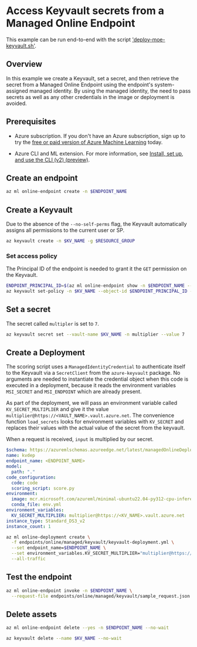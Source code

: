 # Access Keyvault secrets from a Managed Online Endpoint

This example can be run end-to-end with the script ['deploy-moe-keyvault.sh'](../../../../deploy-moe-keyvault.sh).

## Overview
In this example we create a Keyvault, set a secret, and then retrieve the secret from a Managed Online Endpoint using the endpoint's system-assigned managed identity. By using the managed identity, the need to pass secrets as well as any other credentials in the image or deployment is avoided.

## Prerequisites
* Azure subscription. If you don't have an Azure subscription, sign up to try the [free or paid version of Azure Machine Learning](https://azure.microsoft.com/free/) today.

* Azure CLI and ML extension. For more information, see [Install, set up, and use the CLI (v2) (preview)](how-to-configure-cli.md).

## Create an endpoint

```bash
az ml online-endpoint create -n $ENDPOINT_NAME 
```

## Create a Keyvault
Due to the absence of the `--no-self-perms` flag, the Keyvault automatically assigns all permissions to the current user or SP.

```bash 
az keyvault create -n $KV_NAME -g $RESOURCE_GROUP
```

### Set access policy
The Principal ID of the endpoint is needed to grant it the `GET` permission on the Keyvault. 
```bash
ENDPOINT_PRINCIPAL_ID=$(az ml online-endpoint show -n $ENDPOINT_NAME --query identity.principal_id -o tsv)
az keyvault set-policy -n $KV_NAME --object-id $ENDPOINT_PRINCIPAL_ID --secret-permissions get
```

## Set a secret
The secret called `multipler` is set to `7`. 
```bash
az keyvault secret set --vault-name $KV_NAME -n multiplier --value 7
```

## Create a Deployment

The scoring script uses a `ManagedIdentityCredential` to authenticate itself to the Keyvault via a `SecretClient` from the `azure-keyvault` package. No arguments are needed to instantiate the credential object when this code is executed in a deployment, because it reads the environment variables `MSI_SECRET` and `MSI_ENDPOINT` which are already present.

As part of the deployment, we will pass an environment variable called `KV_SECRET_MULTIPLIER` and give it the value `multiplier@https://<VAULT_NAME>.vault.azure.net`. The convenience function `load_secrets` looks for environment variables with `KV_SECRET` and replaces their values with the actual value of the secret from the keyvault. 

When a request is received, `input` is multiplied by our secret. 

```yml
$schema: https://azuremlschemas.azureedge.net/latest/managedOnlineDeployment.schema.json
name: kvdep
endpoint_name: <ENDPOINT_NAME>
model:
  path: "."
code_configuration:
  code: code
  scoring_script: score.py
environment:
  image: mcr.microsoft.com/azureml/minimal-ubuntu22.04-py312-cpu-inference:latest
  conda_file: env.yml
environment_variables:
  KV_SECRET_MULTIPLIER: multiplier@https://<KV_NAME>.vault.azure.net
instance_type: Standard_DS3_v2
instance_count: 1
```

```bash
az ml online-deployment create \
  -f endpoints/online/managed/keyvault/keyvault-deployment.yml \
  --set endpoint_name=$ENDPOINT_NAME \
  --set environment_variables.KV_SECRET_MULTIPLIER="multiplier@https://$KV_NAME.vault.azure.net" \
  --all-traffic
```

## Test the endpoint
```bash
az ml online-endpoint invoke -n $ENDPOINT_NAME \
  --request-file endpoints/online/managed/keyvault/sample_request.json
``` 

## Delete assets

```bash
az ml online-endpoint delete --yes -n $ENDPOINT_NAME --no-wait
```

```bash
az keyvault delete --name $KV_NAME --no-wait
```